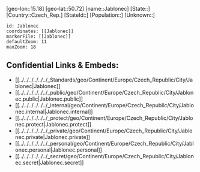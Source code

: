 ﻿---
location: [50.72,15.18]
mapzoom: [7,12] 
mapmarker: city 
type: City
tags:
- geo/City


SpocWebEntityId: 31148
isDeleted: false
confidential: public

---
[geo-lon::15.18]
[geo-lat::50.72]
[name::Jablonec]
[State::]
[Country::Czech_Rep.]
[StateId::]
[Population::]
[Unknown::]


```leaflet
id: Jablonec
coordinates: [[Jablonec]]
markerFile: [[Jablonec]]
defaultZoom: 11 
maxZoom: 18
```


## Confidential Links & Embeds: 
- [[../../../../../../_Standards/geo/Continent/Europe/Czech_Republic/City/Jablonec|Jablonec]] 
- [[../../../../../../_public/geo/Continent/Europe/Czech_Republic/City/Jablonec.public|Jablonec.public]] 
- [[../../../../../../_internal/geo/Continent/Europe/Czech_Republic/City/Jablonec.internal|Jablonec.internal]] 
- [[../../../../../../_protect/geo/Continent/Europe/Czech_Republic/City/Jablonec.protect|Jablonec.protect]] 
- [[../../../../../../_private/geo/Continent/Europe/Czech_Republic/City/Jablonec.private|Jablonec.private]] 
- [[../../../../../../_personal/geo/Continent/Europe/Czech_Republic/City/Jablonec.personal|Jablonec.personal]] 
- [[../../../../../../_secret/geo/Continent/Europe/Czech_Republic/City/Jablonec.secret|Jablonec.secret]] 
